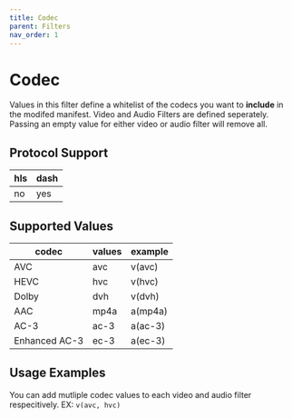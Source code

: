 ```yaml
---
title: Codec
parent: Filters
nav_order: 1
---
```


# Codec
Values in this filter define a whitelist of the codecs you want to <b>include</b> in the modifed manifest. Video and Audio Filters are defined seperately. Passing an empty value for either video or audio filter will remove all.

## Protocol Support

hls | dash |
----|------|
no  | yes  |

## Supported Values

| codec         | values | example |
|---------------|--------|---------|
| AVC           | avc    | v(avc)  |
| HEVC          | hvc    | v(hvc)  |
| Dolby         | dvh    | v(dvh)  |
| AAC           | mp4a   | a(mp4a) |
| AC-3          | ac-3   | a(ac-3) |
| Enhanced AC-3 | ec-3   | a(ec-3) |

## Usage Examples

You can add mutliple codec values to each video and audio filter respecitively. EX: `v(avc, hvc)`
